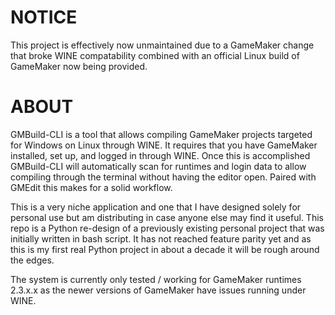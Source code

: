 # NOTICE

This project is effectively now unmaintained due to a GameMaker change that broke WINE compatability combined with an official Linux build of GameMaker now being provided.

# ABOUT

GMBuild-CLI is a tool that allows compiling GameMaker projects targeted for Windows on Linux through WINE. It requires that you have GameMaker installed, set up, and logged in through WINE. Once this is accomplished GMBuild-CLI will automatically scan for runtimes and login data to allow compiling through the terminal without having the editor open. Paired with GMEdit this makes for a solid workflow.

This is a very niche application and one that I have designed solely for personal use but am distributing in case anyone else may find it useful. This repo is a Python re-design of a previously existing personal project that was initially written in bash script. It has not reached feature parity yet and as this is my first real Python project in about a decade it will be rough around the edges.

The system is currently only tested / working for GameMaker runtimes 2.3.x.x as the newer versions of GameMaker have issues running under WINE.
